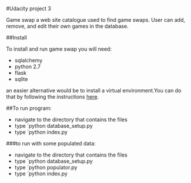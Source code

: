 #Udacity project 3

Game swap a web site catalogue used to find game swaps. User can add, remove, and edit their own games in the database.

##Install

To install and run game swap you will need:

- sqlalchemy
- python 2.7
- flask
- sqlite

an easier alternative would be to install a virtual environment.You can do that by following the instructions [here](https://www.udacity.com/wiki/ud197/install-vagrant).

##To run program:
- navigate to the directory that contains the files
- type `python database_setup.py
- type `python index.py

###to run with some populated data:
- navigate to the directory that contains the files
- type `python database_setup.py
- type `python populator.py
- type `python index.py